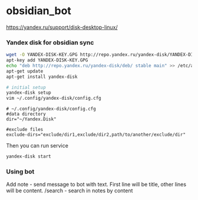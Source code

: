 # obsidian_bot

https://yandex.ru/support/disk-desktop-linux/
### Yandex disk for obsidian sync

```bash
wget -O YANDEX-DISK-KEY.GPG http://repo.yandex.ru/yandex-disk/YANDEX-DISK-KEY.GPG
apt-key add YANDEX-DISK-KEY.GPG
echo "deb http://repo.yandex.ru/yandex-disk/deb/ stable main" >> /etc/apt/sources.list.d/yandex-disk.list
apt-get update
apt-get install yandex-disk

# initial setup
yandex-disk setup
vim ~/.config/yandex-disk/config.cfg
```

```config
# ~/.config/yandex-disk/config.cfg
#data directory
dir="~/Yandex.Disk"

#exclude files
exclude-dirs="exclude/dir1,exclude/dir2,path/to/another/exclude/dir"
```

Then you can run service
```bash
yandex-disk start
```

### Using bot

Add note - send message to bot with text. First line will be title, other lines will be content.
/search - search in notes by content

